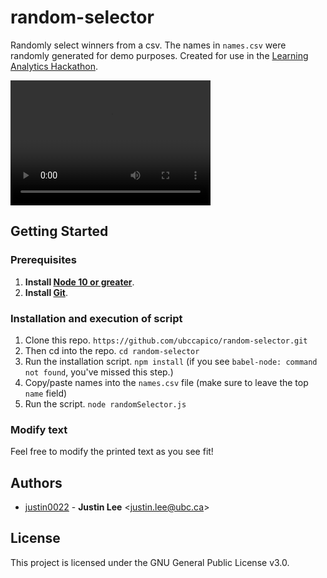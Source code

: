 # random-selector
Randomly select winners from a csv. The names in `names.csv` were randomly generated for demo purposes. Created for use in the [Learning Analytics Hackathon](https://learninganalytics.ubc.ca/for-students/hackathons/).

<video src="./_assets/random-selector.mp4" width="320" height="200" controls preload></video>

## Getting Started

### Prerequisites

1. **Install [Node 10 or greater](https://nodejs.org)**.
2. **Install [Git](https://git-scm.com/downloads)**.

### Installation and execution of script
1. Clone this repo. `https://github.com/ubccapico/random-selector.git`
1. Then cd into the repo. `cd random-selector`
1. Run the installation script. `npm install` (if you see `babel-node: command not found`, you've missed this step.)
1. Copy/paste names into the `names.csv` file (make sure to leave the top `name` field)
1. Run the script. `node randomSelector.js`

### Modify text
Feel free to modify the printed text as you see fit!

## Authors

* [justin0022](https://github.com/justin0022) -
**Justin Lee** &lt;justin.lee@ubc.ca&gt;

## License

This project is licensed under the GNU General Public License v3.0.
